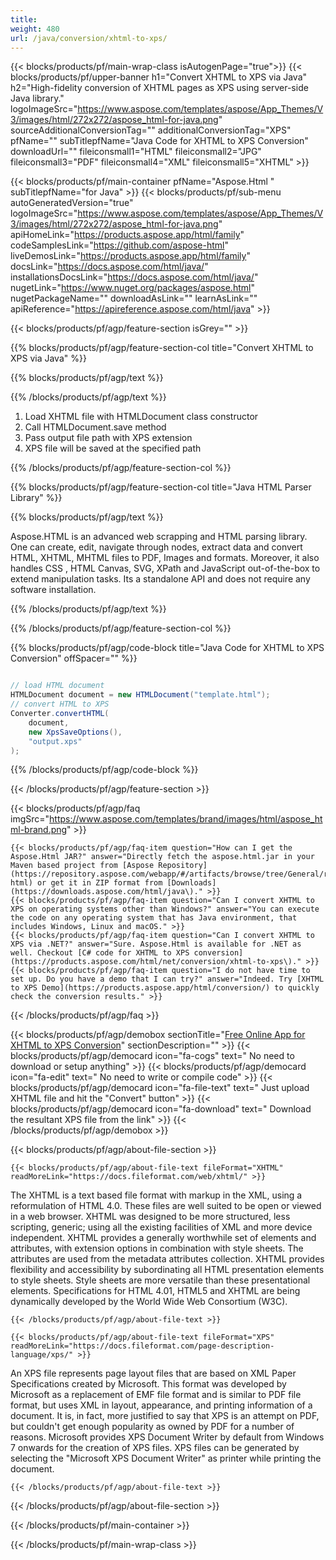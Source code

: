 ```yaml
---
title:  
weight: 480
url: /java/conversion/xhtml-to-xps/ 
---
```


{{< blocks/products/pf/main-wrap-class isAutogenPage="true">}}
{{< blocks/products/pf/upper-banner h1="Convert XHTML to XPS via Java" h2="High-fidelity conversion of XHTML pages as XPS using server-side Java library." logoImageSrc="https://www.aspose.com/templates/aspose/App_Themes/V3/images/html/272x272/aspose_html-for-java.png" sourceAdditionalConversionTag="" additionalConversionTag="XPS" pfName="" subTitlepfName="Java Code for XHTML to XPS Conversion" downloadUrl="" fileiconsmall1="HTML" fileiconsmall2="JPG" fileiconsmall3="PDF" fileiconsmall4="XML" fileiconsmall5="XHTML" >}}

{{< blocks/products/pf/main-container pfName="Aspose.Html " subTitlepfName="for Java" >}}
{{< blocks/products/pf/sub-menu autoGeneratedVersion="true" logoImageSrc="https://www.aspose.com/templates/aspose/App_Themes/V3/images/html/272x272/aspose_html-for-java.png" apiHomeLink="https://products.aspose.app/html/family" codeSamplesLink="https://github.com/aspose-html" liveDemosLink="https://products.aspose.app/html/family" docsLink="https://docs.aspose.com/html/java/" installationsDocsLink="https://docs.aspose.com/html/java/" nugetLink="https://www.nuget.org/packages/aspose.html" nugetPackageName="" downloadAsLink="" learnAsLink="" apiReference="https://apireference.aspose.com/html/java" >}}

{{< blocks/products/pf/agp/feature-section isGrey="" >}}

{{% blocks/products/pf/agp/feature-section-col title="Convert XHTML to XPS via Java" %}}

{{% blocks/products/pf/agp/text %}}

{{% /blocks/products/pf/agp/text %}}

1.  Load XHTML file with HTMLDocument class constructor
1.  Call HTMLDocument.save method
1.  Pass output file path with XPS extension
1.  XPS file will be saved at the specified path

{{% /blocks/products/pf/agp/feature-section-col %}}

{{% blocks/products/pf/agp/feature-section-col title="Java HTML Parser Library" %}}

{{% blocks/products/pf/agp/text %}}

 Aspose.HTML is an advanced web scrapping and HTML parsing library. One can create, edit, navigate through nodes, extract data and convert HTML, XHTML, MHTML files to PDF, Images and formats. Moreover, it also handles CSS , HTML Canvas, SVG, XPath and JavaScript out-of-the-box to extend manipulation tasks. Its a standalone API and does not require any software installation.

{{% /blocks/products/pf/agp/text %}}

{{% /blocks/products/pf/agp/feature-section-col %}}

{{% blocks/products/pf/agp/code-block title="Java Code for XHTML to XPS Conversion" offSpacer="" %}}

```cs

// load HTML document
HTMLDocument document = new HTMLDocument("template.html");
// convert HTML to XPS
Converter.convertHTML(
    document,
    new XpsSaveOptions(),
    "output.xps"
);

```

{{% /blocks/products/pf/agp/code-block %}}

{{< /blocks/products/pf/agp/feature-section >}}

{{< blocks/products/pf/agp/faq imgSrc="https://www.aspose.com/templates/brand/images/html/aspose_html-brand.png" >}}

    {{< blocks/products/pf/agp/faq-item question="How can I get the Aspose.Html JAR?" answer="Directly fetch the aspose.html.jar in your Maven based project from [Aspose Repository](https://repository.aspose.com/webapp/#/artifacts/browse/tree/General/repo/com/aspose/aspose-html) or get it in ZIP format from [Downloads](https://downloads.aspose.com/html/java\)." >}}
    {{< blocks/products/pf/agp/faq-item question="Can I convert XHTML to XPS on operating systems other than Windows?" answer="You can execute the code on any operating system that has Java environment, that includes Windows, Linux and macOS." >}}
    {{< blocks/products/pf/agp/faq-item question="Can I convert XHTML to XPS via .NET?" answer="Sure. Aspose.Html is available for .NET as well. Checkout [C# code for XHTML to XPS conversion](https://products.aspose.com/html/net/conversion/xhtml-to-xps\)." >}}
    {{< blocks/products/pf/agp/faq-item question="I do not have time to set up. Do you have a demo that I can try?" answer="Indeed. Try [XHTML to XPS Demo](https://products.aspose.app/html/conversion/) to quickly check the conversion results." >}}
 
{{< /blocks/products/pf/agp/faq >}}

<!-- aboutfile Starts -->

{{< blocks/products/pf/agp/demobox sectionTitle="[Free Online App for XHTML to XPS Conversion](https://products.aspose.app/html/conversion/xhtml-to-xps)" sectionDescription="" >}}
        {{< blocks/products/pf/agp/democard icon="fa-cogs" text=" No need to download or setup anything" >}}
        {{< blocks/products/pf/agp/democard icon="fa-edit" text=" No need to write or compile code" >}}
        {{< blocks/products/pf/agp/democard icon="fa-file-text" text=" Just upload XHTML file and hit the \"Convert\" button" >}}
        {{< blocks/products/pf/agp/democard icon="fa-download" text=" Download the resultant XPS file from the link" >}}
{{< /blocks/products/pf/agp/demobox >}}

{{< blocks/products/pf/agp/about-file-section >}}

    {{< blocks/products/pf/agp/about-file-text fileFormat="XHTML" readMoreLink="https://docs.fileformat.com/web/xhtml/" >}}
The XHTML is a text based file format with markup in the XML, using a reformulation of HTML 4.0. These files are well suited to be open or viewed in a web browser. XHTML was designed to be more structured, less scripting, generic; using all the existing facilities of XML and more device independent. XHTML provides a generally worthwhile set of elements and attributes, with extension options in combination with style sheets. The attributes are used from the metadata attributes collection. XHTML provides flexibility and accessibility by subordinating all HTML presentation elements to style sheets. Style sheets are more versatile than these presentational elements.  Specifications for HTML 4.01, HTML5 and XHTML are being dynamically developed by the World Wide Web Consortium (W3C).

    {{< /blocks/products/pf/agp/about-file-text >}}

    {{< blocks/products/pf/agp/about-file-text fileFormat="XPS" readMoreLink="https://docs.fileformat.com/page-description-language/xps/" >}}
An XPS file represents page layout files that are based on XML Paper Specifications created by Microsoft. This format was developed by Microsoft as a replacement of EMF file format and is similar to PDF file format, but uses XML in layout, appearance, and printing information of a document. It is, in fact, more justified to say that XPS is an attempt on PDF, but couldn't get enough popularity as owned by PDF for a number of reasons. Microsoft provides XPS Document Writer by default from Windows 7 onwards for the creation of XPS files. XPS files can be generated by selecting the "Microsoft XPS Document Writer" as printer while printing the document.

    {{< /blocks/products/pf/agp/about-file-text >}}

{{< /blocks/products/pf/agp/about-file-section >}}

<!-- aboutfile Ends -->

{{< /blocks/products/pf/main-container >}}
    
{{< /blocks/products/pf/main-wrap-class >}}